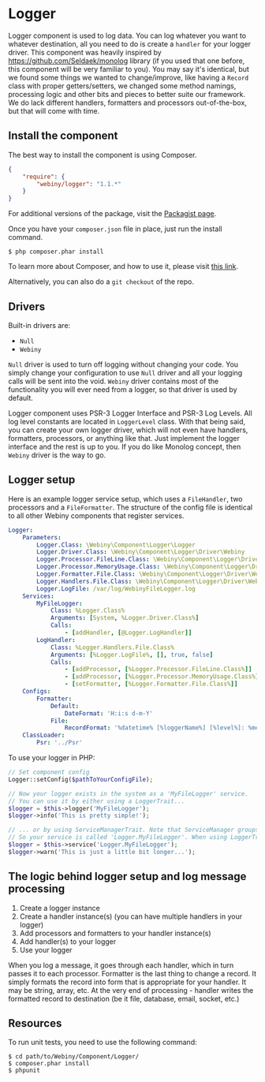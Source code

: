 Logger
======

Logger component is used to log data. You can log whatever you want to whatever destination, all you need to do is create a `handler` for your logger driver.
This component was heavily inspired by https://github.com/Seldaek/monolog library (if you used that one before, this component will be very familiar to you).
You may say it's identical, but we found some things we wanted to change/improve, like having a `Record` class with proper getters/setters,
we changed some method namings, processing logic and other bits and pieces to better suite our framework.
We do lack different handlers, formatters and processors out-of-the-box, but that will come with time.

Install the component
---------------------
The best way to install the component is using Composer.

```json
{
    "require": {
        "webiny/logger": "1.1.*"
    }
}
```
For additional versions of the package, visit the [Packagist page](https://packagist.org/packages/webiny/logger).

Once you have your `composer.json` file in place, just run the install command.

    $ php composer.phar install

To learn more about Composer, and how to use it, please visit [this link](https://getcomposer.org/doc/01-basic-usage.md).

Alternatively, you can also do a `git checkout` of the repo.

## Drivers
Built-in drivers are:
- `Null`
- `Webiny`

`Null` driver is used to turn off logging without changing your code. You simply change your configuration to use `Null` driver and all your logging calls will be sent into the void.
`Webiny` driver contains most of the functionality you will ever need from a logger, so that driver is used by default.

Logger component uses PSR-3 Logger Interface and PSR-3 Log Levels. All log level constants are located in `LoggerLevel` class.
With that being said, you can create your own logger driver, which will not even have handlers, formatters, processors, or anything like that.
Just implement the logger interface and the rest is up to you. If you do like Monolog concept, then `Webiny` driver is the way to go.

## Logger setup
Here is an example logger service setup, which uses a `FileHandler`, two processors and a `FileFormatter`.
The structure of the config file is identical to all other Webiny components that register services.

```yaml
Logger:
    Parameters:
        Logger.Class: \Webiny\Component\Logger\Logger
        Logger.Driver.Class: \Webiny\Component\Logger\Driver\Webiny
        Logger.Processor.FileLine.Class: \Webiny\Component\Logger\Driver\Webiny\Processor\FileLineProcessor
        Logger.Processor.MemoryUsage.Class: \Webiny\Component\Logger\Driver\Webiny\Processor\MemoryUsageProcessor
        Logger.Formatter.File.Class: \Webiny\Component\Logger\Driver\Webiny\Formatter\FileFormatter
        Logger.Handlers.File.Class: \Webiny\Component\Logger\Driver\Webiny\Handler\FileHandler
        Logger.LogFile: /var/log/WebinyFileLogger.log
    Services:
        MyFileLogger:
            Class: %Logger.Class%
            Arguments: [System, %Logger.Driver.Class%]
            Calls:
                - [addHandler, [@Logger.LogHandler]]
        LogHandler:
            Class: %Logger.Handlers.File.Class%
            Arguments: [%Logger.LogFile%, [], true, false]
            Calls:
                - [addProcessor, [%Logger.Processor.FileLine.Class%]]
                - [addProcessor, [%Logger.Processor.MemoryUsage.Class%]]
                - [setFormatter, [%Logger.Formatter.File.Class%]]
    Configs:
        Formatter:
            Default:
                DateFormat: 'H:i:s d-m-Y'
            File:
                RecordFormat: '%datetime% [%loggerName%] [%level%]: %message%\nContext: %context%\nExtra: %extra%\n\n'
    ClassLoader:
        Psr: '../Psr'
```

To use your logger in PHP:

```php
// Set component config
Logger::setConfig($pathToYourConfigFile);

// Now your logger exists in the system as a 'MyFileLogger' service.
// You can use it by either using a LoggerTrait...
$logger = $this->logger('MyFileLogger');
$logger->info('This is pretty simple!');

// ... or by using ServiceManagerTrait. Note that ServiceManager groups services by component
// So your service is called 'Logger.MyFileLogger'. When using LoggerTrait, it appends the service group for you.
$logger = $this->service('Logger.MyFileLogger');
$logger->warn('This is just a little bit longer...');
```

## The logic behind logger setup and log message processing
1. Create a logger instance
2. Create a handler instance(s) (you can have multiple handlers in your logger)
3. Add processors and formatters to your handler instance(s)
4. Add handler(s) to your logger
5. Use your logger

When you log a message, it goes through each handler, which in turn passes it to each processor. Formatter is the last thing to change a record.
It simply formats the record into form that is appropriate for your handler. It may be string, array, etc.
At the very end of processing - handler writes the formatted record to destination (be it file, database, email, socket, etc.)

Resources
---------

To run unit tests, you need to use the following command:

    $ cd path/to/Webiny/Component/Logger/
    $ composer.phar install
    $ phpunit